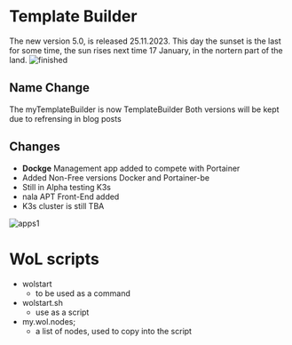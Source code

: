 # Template Builder  
The new version 5.0, is released 25.11.2023. 
This day the sunset is the last for some time, the sun rises next time 17 January, in the nortern part of the land.
![finished](https://github.com/nallej/MyJourney/assets/24981516/70d7fdec-88a2-4e2b-8bf0-6f33200b98c9)


## Name Change
The myTemplateBuilder is now TemplateBuilder
Both versions will be kept due to refrensing in blog posts

## Changes
- **Dockge** Management app added to compete with Portainer
- Added Non-Free versions Docker and Portainer-be
- Still in Alpha testing K3s
- nala APT Front-End added
- K3s cluster is still TBA
  
![apps1](https://github.com/nallej/MyJourney/assets/24981516/59faf5de-8c55-454c-ab41-a07855ea2454)


# WoL scripts
- wolstart
  - to be used as a command
- wolstart.sh
  - use as a script
- my.wol.nodes;
  - a list of nodes, used to copy into the script
